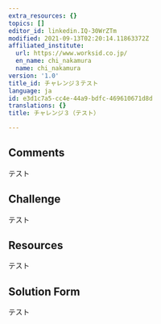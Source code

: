 ```yaml
---
extra_resources: {}
topics: []
editor_id: linkedin.IQ-30WrZTm
modified: 2021-09-13T02:20:14.11863372Z
affiliated_institute:
  url: https://www.worksid.co.jp/
  en_name: chi_nakamura
  name: chi_nakamura
version: '1.0'
title_id: チャレンジ３テスト
language: ja
id: e3d1c7a5-cc4e-44a9-bdfc-469610671d8d
translations: {}
title: チャレンジ３（テスト）

---
```


## Comments
テスト


## Challenge
テスト


## Resources
テスト


## Solution Form

テスト

